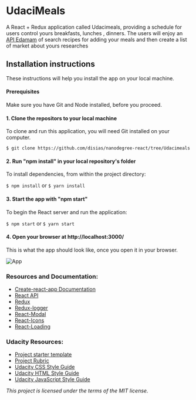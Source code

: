 # UdaciMeals

A React + Redux application called Udacimeals, providing a schedule for users control yours breakfasts, lunches , dinners.
The users will enjoy an [API Edamam](https://developer.edamam.com/) of search recipes for adding your meals and then create a list of market about yours researches 

## Installation instructions

These instructions will help you install the app on your local machine.

#### Prerequisites

Make sure you have Git and Node installed, before you proceed.

#### 1. Clone the repositors to your local machine

To clone and run this application, you will need Git installed on your computer.

`$ git clone https://github.com/disias/nanodegree-react/tree/Udacimeals`

#### 2. Run "npm install" in your local repository's folder

To install dependencies, from within the project directory:

`$ npm install` or `$ yarn install`

#### 3. Start the app with "npm start"

To begin the React server and run the application:

`$ npm start` or `$ yarn start`

#### 4. Open your browser at http://localhost:3000/

This is what the app should look like, once you open it in your browser.

![App](https://github.com/disias/nanodegree-react/blob/Udacimeals/sreenshots/video.gif)

### Resources and Documentation:
* [Create-react-app Documentation](https://github.com/facebookincubator/create-react-app)
* [React API](https://facebook.github.io/react/docs/react-api.html)
* [Redux](https://redux.js.org/)
* [Redux-logger](https://github.com/evgenyrodionov/redux-logger)
* [React-Modal](http://reactcommunity.org/react-modal/)
* [React-Icons](https://react-icons.netlify.com)
* [React-Loading](https://www.npmjs.com/package/react-loading)

### Udacity Resources:
* [Project starter template](https://github.com/udacity/reactnd-project-myreads-starter)
* [Project Rubric](https://review.udacity.com/#!/rubrics/918/view)
* [Udacity CSS Style Guide](http://udacity.github.io/frontend-nanodegree-styleguide/css.html)
* [Udacity HTML Style Guide](http://udacity.github.io/frontend-nanodegree-styleguide/index.html)
* [Udacity JavaScript Style Guide](http://udacity.github.io/frontend-nanodegree-styleguide/javascript.html)


*This project is licensed under the terms of the MIT license.*
